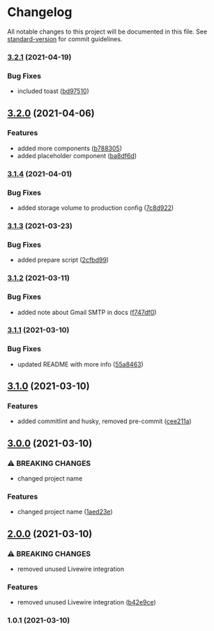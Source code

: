 # Changelog

All notable changes to this project will be documented in this file. See [standard-version](https://github.com/conventional-changelog/standard-version) for commit guidelines.

### [3.2.1](https://github.com/riteable/staravel/compare/v3.2.0...v3.2.1) (2021-04-19)


### Bug Fixes

* included toast ([bd97510](https://github.com/riteable/staravel/commit/bd975102d199e2fedc4b12add809a763bac0d824))

## [3.2.0](https://github.com/riteable/staravel/compare/v3.1.4...v3.2.0) (2021-04-06)


### Features

* added more components ([b788305](https://github.com/riteable/staravel/commit/b788305392e34b0f0fc5ba0de7e40950aa238bf8))
* added placeholder component ([ba8df6d](https://github.com/riteable/staravel/commit/ba8df6d27e818ef69a318d60e7e98886b6c0e303))

### [3.1.4](https://github.com/riteable/staravel/compare/v3.1.3...v3.1.4) (2021-04-01)


### Bug Fixes

* added storage volume to production config ([7c8d922](https://github.com/riteable/staravel/commit/7c8d922d2a067a87a2d89a7ba04d241acabb92b5))

### [3.1.3](https://github.com/riteable/staravel/compare/v3.1.2...v3.1.3) (2021-03-23)


### Bug Fixes

* added prepare script ([2cfbd99](https://github.com/riteable/staravel/commit/2cfbd99829fb03e2ff288bf3f1937be3f3d3262d))

### [3.1.2](https://github.com/riteable/staravel/compare/v3.1.1...v3.1.2) (2021-03-11)


### Bug Fixes

* added note about Gmail SMTP in docs ([f747df0](https://github.com/riteable/staravel/commit/f747df05a4f4348d17da83171e346c2c8e659c73))

### [3.1.1](https://github.com/riteable/staravel/compare/v3.1.0...v3.1.1) (2021-03-10)


### Bug Fixes

* updated README with more info ([55a8463](https://github.com/riteable/staravel/commit/55a8463562af1162018d080c18673278c5c4bf0e))

## [3.1.0](https://github.com/riteable/staravel/compare/v3.0.0...v3.1.0) (2021-03-10)


### Features

* added commitlint and husky, removed pre-commit ([cee211a](https://github.com/riteable/staravel/commit/cee211afd076afc31e2cd2ac2431574e08757088))

## [3.0.0](https://github.com/riteable/staravel/compare/v2.0.0...v3.0.0) (2021-03-10)


### ⚠ BREAKING CHANGES

* changed project name

### Features

* changed project name ([1aed23e](https://github.com/riteable/staravel/commit/1aed23ea848ba6a5773da1e2b718e1af932343e1))

## [2.0.0](https://github.com/riteable/larawire/compare/v1.0.1...v2.0.0) (2021-03-10)


### ⚠ BREAKING CHANGES

* removed unused Livewire integration

### Features

* removed unused Livewire integration ([b42e9ce](https://github.com/riteable/larawire/commit/b42e9cee4980ffe782e27edfdb988b124850f128))

### 1.0.1 (2021-03-10)

